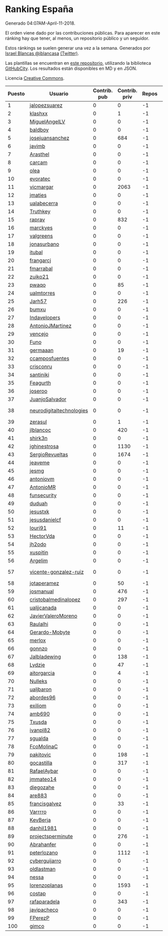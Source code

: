 # Ranking España

Generado 04:07AM-April-11-2018.

El orden viene dado por las contribuciones públicas. Para aparecer en este ránking hay que tener, al menos, un repositorio público y un seguidor.

Estos ránkings se suelen generar una vez a la semana. Generados por [Israel Blancas @iblancasa](https://github.com/iblancasa/) [(Twitter)](https://twitter.com/iblancasa).

Las plantillas se encuentran en [este repositorio](https://github.com/iblancasa/GH-Spanish-Ranking), utilizando la biblioteca [GitHubCity](https://github.com/iblancasa/GitHubCity). Los resultados están disponibles en MD y en JSON.

Licencia [Creative Commons](https://creativecommons.org/licenses/by/4.0/).

| Puesto   |  Usuario  | Contrib. pub | Contrib. priv |Repos| Followers | Desde |  Avatar  |
|----------|-----------|--------------|---------------|-----|-----------|-------|----------|
|1|[jalopezsuarez](https://github.com/jalopezsuarez)|0|0|-1|-1||![jalopezsuarez]()|
|2|[klashxx](https://github.com/klashxx)|0|1|-1|-1||![klashxx]()|
|3|[MiguelAngelLV](https://github.com/MiguelAngelLV)|0|0|-1|-1||![MiguelAngelLV]()|
|4|[baldboy](https://github.com/baldboy)|0|0|-1|-1||![baldboy]()|
|5|[josejuansanchez](https://github.com/josejuansanchez)|0|684|-1|-1||![josejuansanchez]()|
|6|[javimb](https://github.com/javimb)|0|0|-1|-1||![javimb]()|
|7|[Arasthel](https://github.com/Arasthel)|0|0|-1|-1||![Arasthel]()|
|8|[carcam](https://github.com/carcam)|0|0|-1|-1||![carcam]()|
|9|[olea](https://github.com/olea)|0|0|-1|-1||![olea]()|
|10|[evoratec](https://github.com/evoratec)|0|0|-1|-1||![evoratec]()|
|11|[vicmargar](https://github.com/vicmargar)|0|2063|-1|-1||![vicmargar]()|
|12|[jmaties](https://github.com/jmaties)|0|0|-1|-1||![jmaties]()|
|13|[ualabecerra](https://github.com/ualabecerra)|0|0|-1|-1||![ualabecerra]()|
|14|[Truthkey](https://github.com/Truthkey)|0|0|-1|-1||![Truthkey]()|
|15|[raprav](https://github.com/raprav)|0|832|-1|-1||![raprav]()|
|16|[marckyes](https://github.com/marckyes)|0|0|-1|-1||![marckyes]()|
|17|[valgreens](https://github.com/valgreens)|0|0|-1|-1||![valgreens]()|
|18|[jonasurbano](https://github.com/jonasurbano)|0|0|-1|-1||![jonasurbano]()|
|19|[itubal](https://github.com/itubal)|0|0|-1|-1||![itubal]()|
|20|[frangarcj](https://github.com/frangarcj)|0|0|-1|-1||![frangarcj]()|
|21|[fmarrabal](https://github.com/fmarrabal)|0|0|-1|-1||![fmarrabal]()|
|22|[zuiko21](https://github.com/zuiko21)|0|0|-1|-1||![zuiko21]()|
|23|[pwaqo](https://github.com/pwaqo)|0|85|-1|-1||![pwaqo]()|
|24|[ualmtorres](https://github.com/ualmtorres)|0|0|-1|-1||![ualmtorres]()|
|25|[Jarh57](https://github.com/Jarh57)|0|226|-1|-1||![Jarh57]()|
|26|[bumxu](https://github.com/bumxu)|0|0|-1|-1||![bumxu]()|
|27|[Indavelopers](https://github.com/Indavelopers)|0|0|-1|-1||![Indavelopers]()|
|28|[AntonioJMartinez](https://github.com/AntonioJMartinez)|0|0|-1|-1||![AntonioJMartinez]()|
|29|[vencejo](https://github.com/vencejo)|0|0|-1|-1||![vencejo]()|
|30|[Funo](https://github.com/Funo)|0|0|-1|-1||![Funo]()|
|31|[germaaan](https://github.com/germaaan)|0|19|-1|-1||![germaaan]()|
|32|[ccamposfuentes](https://github.com/ccamposfuentes)|0|0|-1|-1||![ccamposfuentes]()|
|33|[crisconru](https://github.com/crisconru)|0|0|-1|-1||![crisconru]()|
|34|[santiniki](https://github.com/santiniki)|0|0|-1|-1||![santiniki]()|
|35|[Feagurth](https://github.com/Feagurth)|0|0|-1|-1||![Feagurth]()|
|36|[joseroo](https://github.com/joseroo)|0|0|-1|-1||![joseroo]()|
|37|[JuanjoSalvador](https://github.com/JuanjoSalvador)|0|0|-1|-1||![JuanjoSalvador]()|
|38|[neurodigitaltechnologies](https://github.com/neurodigitaltechnologies)|0|0|-1|-1||![neurodigitaltechnologies]()|
|39|[zerasul](https://github.com/zerasul)|0|1|-1|-1||![zerasul]()|
|40|[jlblancoc](https://github.com/jlblancoc)|0|420|-1|-1||![jlblancoc]()|
|41|[shirk3n](https://github.com/shirk3n)|0|0|-1|-1||![shirk3n]()|
|42|[jghinestrosa](https://github.com/jghinestrosa)|0|1130|-1|-1||![jghinestrosa]()|
|43|[SergioRevueltas](https://github.com/SergioRevueltas)|0|1674|-1|-1||![SergioRevueltas]()|
|44|[jeaveme](https://github.com/jeaveme)|0|0|-1|-1||![jeaveme]()|
|45|[jesmg](https://github.com/jesmg)|0|0|-1|-1||![jesmg]()|
|46|[antoniovm](https://github.com/antoniovm)|0|0|-1|-1||![antoniovm]()|
|47|[AntonioMR](https://github.com/AntonioMR)|0|0|-1|-1||![AntonioMR]()|
|48|[funsecurity](https://github.com/funsecurity)|0|0|-1|-1||![funsecurity]()|
|49|[duduah](https://github.com/duduah)|0|0|-1|-1||![duduah]()|
|50|[jesustxk](https://github.com/jesustxk)|0|0|-1|-1||![jesustxk]()|
|51|[jesusdanielcf](https://github.com/jesusdanielcf)|0|0|-1|-1||![jesusdanielcf]()|
|52|[louri91](https://github.com/louri91)|0|11|-1|-1||![louri91]()|
|53|[HectorVda](https://github.com/HectorVda)|0|0|-1|-1||![HectorVda]()|
|54|[jh2odo](https://github.com/jh2odo)|0|0|-1|-1||![jh2odo]()|
|55|[xuspitin](https://github.com/xuspitin)|0|0|-1|-1||![xuspitin]()|
|56|[Argelim](https://github.com/Argelim)|0|0|-1|-1||![Argelim]()|
|57|[vicente-gonzalez-ruiz](https://github.com/vicente-gonzalez-ruiz)|0|0|-1|-1||![vicente-gonzalez-ruiz]()|
|58|[jotaperamez](https://github.com/jotaperamez)|0|50|-1|-1||![jotaperamez]()|
|59|[josmanual](https://github.com/josmanual)|0|476|-1|-1||![josmanual]()|
|60|[cristobalmedinalopez](https://github.com/cristobalmedinalopez)|0|297|-1|-1||![cristobalmedinalopez]()|
|61|[ualjjcanada](https://github.com/ualjjcanada)|0|0|-1|-1||![ualjjcanada]()|
|62|[JavierValeroMoreno](https://github.com/JavierValeroMoreno)|0|0|-1|-1||![JavierValeroMoreno]()|
|63|[Raulalhi](https://github.com/Raulalhi)|0|0|-1|-1||![Raulalhi]()|
|64|[Gerardo-Mobyte](https://github.com/Gerardo-Mobyte)|0|0|-1|-1||![Gerardo-Mobyte]()|
|65|[merlox](https://github.com/merlox)|0|0|-1|-1||![merlox]()|
|66|[gonnzo](https://github.com/gonnzo)|0|0|-1|-1||![gonnzo]()|
|67|[Jalbladewing](https://github.com/Jalbladewing)|0|138|-1|-1||![Jalbladewing]()|
|68|[Lydzje](https://github.com/Lydzje)|0|47|-1|-1||![Lydzje]()|
|69|[aitorgarcia](https://github.com/aitorgarcia)|0|4|-1|-1||![aitorgarcia]()|
|70|[Nulleks](https://github.com/Nulleks)|0|0|-1|-1||![Nulleks]()|
|71|[ualjbaron](https://github.com/ualjbaron)|0|0|-1|-1||![ualjbaron]()|
|72|[abordes96](https://github.com/abordes96)|0|0|-1|-1||![abordes96]()|
|73|[exiliom](https://github.com/exiliom)|0|0|-1|-1||![exiliom]()|
|74|[amb690](https://github.com/amb690)|0|0|-1|-1||![amb690]()|
|75|[Txusda](https://github.com/Txusda)|0|0|-1|-1||![Txusda]()|
|76|[ivanpl82](https://github.com/ivanpl82)|0|0|-1|-1||![ivanpl82]()|
|77|[sgualda](https://github.com/sgualda)|0|0|-1|-1||![sgualda]()|
|78|[FcoMolinaC](https://github.com/FcoMolinaC)|0|0|-1|-1||![FcoMolinaC]()|
|79|[pakitovic](https://github.com/pakitovic)|0|198|-1|-1||![pakitovic]()|
|80|[gocastilla](https://github.com/gocastilla)|0|317|-1|-1||![gocastilla]()|
|81|[RafaelAybar](https://github.com/RafaelAybar)|0|0|-1|-1||![RafaelAybar]()|
|82|[jmmateo14](https://github.com/jmmateo14)|0|0|-1|-1||![jmmateo14]()|
|83|[diegozahe](https://github.com/diegozahe)|0|0|-1|-1||![diegozahe]()|
|84|[are883](https://github.com/are883)|0|0|-1|-1||![are883]()|
|85|[francisgalvez](https://github.com/francisgalvez)|0|33|-1|-1||![francisgalvez]()|
|86|[Varrrro](https://github.com/Varrrro)|0|0|-1|-1||![Varrrro]()|
|87|[KevBerja](https://github.com/KevBerja)|0|0|-1|-1||![KevBerja]()|
|88|[danhil1981](https://github.com/danhil1981)|0|0|-1|-1||![danhil1981]()|
|89|[projectsperminute](https://github.com/projectsperminute)|0|276|-1|-1||![projectsperminute]()|
|90|[Abrahanfer](https://github.com/Abrahanfer)|0|0|-1|-1||![Abrahanfer]()|
|91|[peterlozano](https://github.com/peterlozano)|0|1112|-1|-1||![peterlozano]()|
|92|[cyberguijarro](https://github.com/cyberguijarro)|0|0|-1|-1||![cyberguijarro]()|
|93|[oldlastman](https://github.com/oldlastman)|0|0|-1|-1||![oldlastman]()|
|94|[nessa](https://github.com/nessa)|0|0|-1|-1||![nessa]()|
|95|[lorenzoplanas](https://github.com/lorenzoplanas)|0|1593|-1|-1||![lorenzoplanas]()|
|96|[costap](https://github.com/costap)|0|0|-1|-1||![costap]()|
|97|[rafaparadela](https://github.com/rafaparadela)|0|343|-1|-1||![rafaparadela]()|
|98|[javipacheco](https://github.com/javipacheco)|0|0|-1|-1||![javipacheco]()|
|99|[FPerezP](https://github.com/FPerezP)|0|0|-1|-1||![FPerezP]()|
|100|[gimco](https://github.com/gimco)|0|0|-1|-1||![gimco]()|
